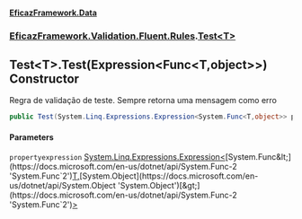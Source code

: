 #### [EficazFramework.Data](EficazFrameworkData.md 'EficazFramework Data')
### [EficazFramework.Validation.Fluent.Rules](EficazFrameworkData.md#EficazFramework_Validation_Fluent_Rules 'EficazFramework.Validation.Fluent.Rules').[Test&lt;T&gt;](Test_T_.md 'EficazFramework.Validation.Fluent.Rules.Test&lt;T&gt;')
## Test&lt;T&gt;.Test(Expression&lt;Func&lt;T,object&gt;&gt;) Constructor
Regra de validação de teste. Sempre retorna uma mensagem como erro  
```csharp
public Test(System.Linq.Expressions.Expression<System.Func<T,object>> propertyexpression);
```
#### Parameters
<a name='EficazFramework_Validation_Fluent_Rules_Test_T__Test(System_Linq_Expressions_Expression_System_Func_T_object__)_propertyexpression'></a>
`propertyexpression` [System.Linq.Expressions.Expression&lt;](https://docs.microsoft.com/en-us/dotnet/api/System.Linq.Expressions.Expression-1 'System.Linq.Expressions.Expression`1')[System.Func&lt;](https://docs.microsoft.com/en-us/dotnet/api/System.Func-2 'System.Func`2')[T](Test_T_.md#EficazFramework_Validation_Fluent_Rules_Test_T__T 'EficazFramework.Validation.Fluent.Rules.Test&lt;T&gt;.T')[,](https://docs.microsoft.com/en-us/dotnet/api/System.Func-2 'System.Func`2')[System.Object](https://docs.microsoft.com/en-us/dotnet/api/System.Object 'System.Object')[&gt;](https://docs.microsoft.com/en-us/dotnet/api/System.Func-2 'System.Func`2')[&gt;](https://docs.microsoft.com/en-us/dotnet/api/System.Linq.Expressions.Expression-1 'System.Linq.Expressions.Expression`1')  
  
